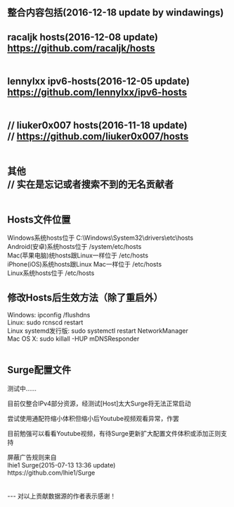 整合内容包括(2016-12-18 update by windawings)<br />
---
racaljk hosts(2016-12-08 update)<br />
https://github.com/racaljk/hosts<br />
<br />
<br />
lennylxx ipv6-hosts(2016-12-05 update)<br />
https://github.com/lennylxx/ipv6-hosts<br />
<br />
<br />
// liuker0x007 hosts(2016-11-18 update)<br />
// https://github.com/liuker0x007/hosts<br />
<br />
<br />
其他<br />
// 实在是忘记或者搜索不到的无名贡献者<br />
<br />
<br />
Hosts文件位置<br />
---
Windows系统hosts位于 C:\Windows\System32\drivers\etc\hosts<br />
Android(安卓)系统hosts位于 /system/etc/hosts<br />
Mac(苹果电脑)统hosts跟Linux一样位于 /etc/hosts<br />
iPhone(iOS)系统hosts跟Linux Mac一样位于 /etc/hosts<br />
Linux系统hosts位于 /etc/hosts<br />

修改Hosts后生效方法（除了重启外）<br />
---
Windows: ipconfig /flushdns<br />
Linux: sudo rcnscd restart<br />
Linux systemd发行版: sudo systemctl restart NetworkManager<br />
Mac OS X: sudo killall -HUP mDNSResponder<br />
<br />

Surge配置文件<br />
---
<p>
	测试中……
</p>
<p>
	目前仅整合IPv4部分资源，经测试[Host]太大Surge将无法正常启动
</p>
<p>
	尝试使用通配符缩小体积但缩小后Youtube视频观看异常，作罢
</p>
<p>
	目前勉强可以看看Youtube视频，有待Surge更新扩大配置文件体积或添加正则支持
</p>
屏蔽广告规则来自<br />
lhie1 Surge(2015-07-13 13:36 update)<br />
https://github.com/lhie1/Surge<br />
<br />
<br />
---
对以上贡献数据源的作者表示感谢！
